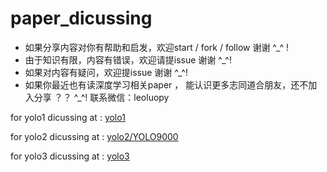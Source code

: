 # paper_dicussing

+ 如果分享内容对你有帮助和启发，欢迎start / fork / follow 谢谢 ^_^ !
+ 由于知识有限，内容有错误，欢迎请提issue 谢谢 ^_^!
+ 如果对内容有疑问，欢迎提issue 谢谢 ^_^!
+ 如果你最近也有读深度学习相关paper ， 能认识更多志同道合朋友，还不加入分享 ？？   ^_^! 联系微信：leoluopy


for yolo1 dicussing at : [yolo1](https://github.com/leoluopy/paper_discussing/blob/master/yolo/yolo1/yolo1_discussing.md)

for yolo2 dicussing at : [yolo2/YOLO9000](https://github.com/leoluopy/paper_discussing/blob/master/yolo/yolo2/yolo2_discussing.md)

for yolo3 dicussing at : [yolo3](https://github.com/leoluopy/paper_discussing/blob/master/yolo/yolo3/yolo3_discussing.md)



